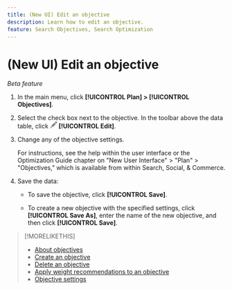 ```yaml
---
title: (New UI) Edit an objective
description: Learn how to edit an objective.
feature: Search Objectives, Search Optimization
---
```

# (New UI) Edit an objective

*Beta feature*

1. In the main menu, click **[!UICONTROL Plan] > [!UICONTROL Objectives]**.

1. Select the check box next to the objective. In the toolbar above the data table, click ![Edit](/help/search-social-commerce/assets/edit.png "Edit") **[!UICONTROL Edit]**.

1. Change any of the objective settings.

   For instructions, see the help within the user interface or the Optimization Guide chapter on "New User Interface" > "Plan" > "Objectives," which is available from within Search, Social, & Commerce.

1. Save the data:

   * To save the objective, click **[!UICONTROL Save]**.
   
   * To create a new objective with the specified settings, click **[!UICONTROL Save As]**, enter the name of the new objective, and then click **[!UICONTROL Save]**.

>[!MORELIKETHIS]
>
>* [About objectives](objective-about.md)
>* [Create an objective](objective-create.md)
>* [Delete an objective](objective-delete.md)
>* [Apply weight recommendations to an objective](objective-apply-weight-recommendations.md)
>* [Objective settings](objective-settings.md)
